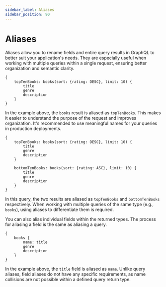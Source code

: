 ```yaml
---
sidebar_label: Aliases
sidebar_position: 90
---
```


# Aliases

Aliases allow you to rename fields and entire query results in GraphQL to better suit your application's needs. They are especially useful when working with multiple queries within a single request, ensuring better organization and semantic clarity.

```gql
{
    topTenBooks: books(sort: {rating: DESC}, limit: 10) {
        title
        genre
        description
    }
}
```

In the example above, the `books` result is aliased as `topTenBooks`. This makes it easier to understand the purpose of the request and improves organization. It's recommended to use meaningful names for your queries in production deployments.

```gql
{
    topTenBooks: books(sort: {rating: DESC}, limit: 10) {
        title
        genre
        description
    }
    
    bottomTenBooks: books(sort: {rating: ASC}, limit: 10) {
        title
        genre
        description
    }
}
```

In this query, the two results are aliased as `topTenBooks` and `bottomTenBooks` respectively. When working with multiple queries of the same type (e.g., `books`), using aliases to differentiate them is required.

You can also alias individual fields within the returned types. The process for aliasing a field is the same as aliasing a query.

```gql
{
    books {
        name: title
        genre
        description
    }
}
```

In the example above, the `title` field is aliased as `name`. Unlike query aliases, field aliases do not have any specific requirements, as name collisions are not possible within a defined query return type.
